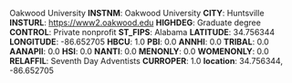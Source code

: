 
Oakwood University
**INSTNM**: Oakwood University 
**CITY**: Huntsville 
**INSTURL**: https://www2.oakwood.edu 
**HIGHDEG**: Graduate degree 
**CONTROL**: Private nonprofit 
**ST_FIPS**: Alabama 
**LATITUDE**: 34.756344 
**LONGITUDE**: -86.652705 
**HBCU**: 1.0 
**PBI**: 0.0 
**ANNHI**: 0.0 
**TRIBAL**: 0.0 
**AANAPII**: 0.0 
**HSI**: 0.0 
**NANTI**: 0.0 
**MENONLY**: 0.0 
**WOMENONLY**: 0.0 
**RELAFFIL**: Seventh Day Adventists 
**CURROPER**: 1.0 
**location**: 34.756344, -86.652705 